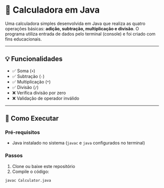 # 📱 Calculadora em Java

Uma calculadora simples desenvolvida em Java que realiza as quatro operações básicas: **adição, subtração, multiplicação e divisão**. O programa utiliza entrada de dados pelo terminal (console) e foi criado com fins educacionais.

---

## 💡 Funcionalidades

- ✅ Soma (`+`)
- ✅ Subtração (`-`)
- ✅ Multiplicação (`*`)
- ✅ Divisão (`/`)
- ❌ Verifica divisão por zero
- ❌ Validação de operador inválido

---

## 🚀 Como Executar

### Pré-requisitos
- Java instalado no sistema (`javac` e `java` configurados no terminal)

### Passos
1. Clone ou baixe este repositório
2. Compile o código:
```bash
javac Calculator.java
